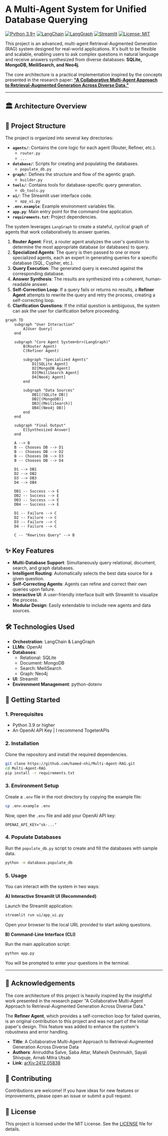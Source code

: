 # A Multi-Agent System for Unified Database Querying

[![Python 3.9+](https://img.shields.io/badge/Python-3.9+-blue.svg)](https://www.python.org/downloads/)
[![LangChain](https://img.shields.io/badge/LangChain-b03a2e)](https://www.langchain.com/)
[![LangGraph](https://img.shields.io/badge/LangGraph-orange)](https://github.com/langchain-ai/langgraph)
[![Streamlit](https://img.shields.io/badge/Streamlit-ff4b4b)](https://streamlit.io/)
[![License: MIT](https://img.shields.io/badge/License-MIT-yellow.svg)](https://opensource.org/licenses/MIT)

This project is an advanced, multi-agent Retrieval-Augmented Generation (RAG) system designed for real-world applications. It's built to be flexible and scalable, enabling users to ask complex questions in natural language and receive answers synthesized from diverse databases: **SQLite, MongoDB, MeiliSearch, and Neo4j**.

The core architecture is a practical implementation inspired by the concepts presented in the research paper: **["A Collaborative Multi-Agent Approach to Retrieval-Augmented Generation Across Diverse Data."](https://arxiv.org/abs/2412.05838)**

---

## 🏛️ Architecture Overview

## 📂 Project Structure

The project is organized into several key directories:

- **`agents/`**: Contains the core logic for each agent (Router, Refiner, etc.).
  - `router.py`
  - `...`
- **`database/`**: Scripts for creating and populating the databases.
  - `populate_db.py`
- **`graph/`**: Defines the structure and flow of the agentic graph.
  - `builder.py`
- **`tools/`**: Contains tools for database-specific query generation.
  - `db_tools.py`
- **`ui/`**: The Streamlit user interface code.
  - `app_ui.py`
- **`.env.example`**: Example environment variables file.
- **`app.py`**: Main entry point for the command-line application.
- **`requirements.txt`**: Project dependencies.


The system leverages `LangGraph` to create a stateful, cyclical graph of agents that work collaboratively to answer queries.

1.  **Router Agent**: First, a router agent analyzes the user's question to determine the most appropriate database (or databases) to query.
2.  **Specialized Agents**: The query is then passed to one or more specialized agents, each an expert in generating queries for a specific database (SQL, Cypher, etc.).
3.  **Query Execution**: The generated query is executed against the corresponding database.
4.  **Answer Synthesis**: The results are synthesized into a coherent, human-readable answer.
5.  **Self-Correction Loop**: If a query fails or returns no results, a **Refiner Agent** attempts to rewrite the query and retry the process, creating a self-correcting loop.
6.  **Clarification Questions**: If the initial question is ambiguous, the system can ask the user for clarification before proceeding.

```mermaid
graph TD
    subgraph "User Interaction"
        A[User Query]
    end

    subgraph "Core Agent System<br>(LangGraph)"
        B(Router Agent)
        C(Refiner Agent)

        subgraph "Specialized Agents"
            D1[SQLite Agent]
            D2[MongoDB Agent]
            D3[MeiliSearch Agent]
            D4[Neo4j Agent]
        end

        subgraph "Data Sources"
            DB1[(SQLite DB)]
            DB2[(MongoDB)]
            DB3[(MeiliSearch)]
            DB4[(Neo4j DB)]
        end
    end

    subgraph "Final Output"
        E[Synthesized Answer]
    end

    A --> B
    B -- Chooses DB --> D1
    B -- Chooses DB --> D2
    B -- Chooses DB --> D3
    B -- Chooses DB --> D4

    D1 --> DB1
    D2 --> DB2
    D3 --> DB3
    D4 --> DB4

    DB1 -- Success --> E
    DB2 -- Success --> E
    DB3 -- Success --> E
    DB4 -- Success --> E

    D1 -- Failure --> C
    D2 -- Failure --> C
    D3 -- Failure --> C
    D4 -- Failure --> C

    C -- "Rewrites Query" --> B
```
## ✨ Key Features

* **Multi-Database Support**: Simultaneously query relational, document, search, and graph databases.
* **Intelligent Routing**: Automatically selects the best data source for a given question.
* **Self-Correcting Agents**: Agents can refine and correct their own queries upon failure.
* **Interactive UI**: A user-friendly interface built with Streamlit to visualize the process.
* **Modular Design**: Easily extendable to include new agents and data sources.

## 🛠️ Technologies Used

* **Orchestration**: LangChain & LangGraph
* **LLMs**: OpenAI
* **Databases**:
    * Relational: SQLite
    * Document: MongoDB
    * Search: MeiliSearch
    * Graph: Neo4j
* **UI**: Streamlit
* **Environment Management**: python-dotenv

## 🚀 Getting Started

### 1. Prerequisites

* Python 3.9 or higher
* An OpenAI API Key | I recommend TogeterAPIs

### 2. Installation

Clone the repository and install the required dependencies.

```bash
git clone https://github.com/hamed-nhi/Multi-Agent-RAG.git
cd Multi-Agent-RAG
pip install -r requirements.txt
```

### 3. Environment Setup

Create a `.env` file in the root directory by copying the example file:

```bash
cp .env.example .env
```

Now, open the `.env` file and add your OpenAI API key:

```
OPENAI_API_KEY="sk-..."
```

### 4. Populate Databases

Run the `populate_db.py` script to create and fill the databases with sample data.

```bash
python -m database.populate_db
```

### 5. Usage

You can interact with the system in two ways:

**A) Interactive Streamlit UI (Recommended)**

Launch the Streamlit application:

```bash
streamlit run ui/app_ui.py
```

Open your browser to the local URL provided to start asking questions.

**B) Command-Line Interface (CLI)**

Run the main application script:

```bash
python app.py
```

You will be prompted to enter your questions in the terminal.

---

## 🙏 Acknowledgements

The core architecture of this project is heavily inspired by the insightful work presented in the research paper "A Collaborative Multi-Agent Approach to Retrieval-Augmented Generation Across Diverse Data."

The **Refiner Agent**, which provides a self-correction loop for failed queries, is an original contribution to this project and was not part of the initial paper's design. This feature was added to enhance the system's robustness and error handling.

* **Title**: A Collaborative Multi-Agent Approach to Retrieval-Augmented Generation Across Diverse Data
* **Authors**: Aniruddha Salve, Saba Attar, Mahesh Deshmukh, Sayali Shivpuje, Arnab Mitra Utsab
* **Link**: [arXiv:2412.05838](https://arxiv.org/abs/2412.05838)

## 🤝 Contributing

Contributions are welcome! If you have ideas for new features or improvements, please open an issue or submit a pull request.

## 📄 License

This project is licensed under the MIT License. See the [LICENSE](LICENSE) file for details.
